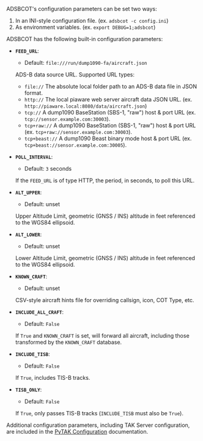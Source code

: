 ADSBCOT's configuration parameters can be set two ways:

1. In an INI-style configuration file. (ex. ``adsbcot -c config.ini``)
2. As environment variables. (ex. ``export DEBUG=1;adsbcot``)

ADSBCOT has the following built-in configuration parameters:

* **`FEED_URL`**:
    * Default: ``file:///run/dump1090-fa/aircraft.json``

    ADS-B data source URL. Supported URL types:

    - ``file://`` The absolute local folder path to an ADS-B data file in JSON format.
    - ``http://`` The local piaware web server aircraft data JSON URL. (ex. ``http://piaware.local:8080/data/aircraft.json``)
    - ``tcp://`` A dump1090 BaseStation (SBS-1, "raw") host & port URL (ex. ``tcp://sensor.example.com:30003``).
    - ``tcp+raw://`` A dump1090 BaseStation (SBS-1, "raw") host & port URL (ex. ``tcp+raw://sensor.example.com:30003``).
    - ``tcp+beast://`` A dump1090 Beast binary mode host & port URL (ex. ``tcp+beast://sensor.example.com:30005``).

* **`POLL_INTERVAL`**:
    * Default: ``3`` seconds

    If the `FEED_URL` is of type HTTP, the period, in seconds, to poll this URL.
    
* **`ALT_UPPER`**:
    * Default: unset

    Upper Altitude Limit, geometric (GNSS / INS) altitude in feet referenced to the WGS84 ellipsoid.

* **`ALT_LOWER`**:
    * Default: unset
    
    Lower Altitude Limit, geometric (GNSS / INS) altitude in feet referenced to the WGS84 ellipsoid.

* **`KNOWN_CRAFT`**:
    * Default: unset

    CSV-style aircraft hints file for overriding callsign, icon, COT Type, etc.

* **`INCLUDE_ALL_CRAFT`**:
    * Default: ``False``

    If ``True`` and ``KNOWN_CRAFT`` is set, will forward all aircraft, including those transformed by the ``KNOWN_CRAFT`` database.

* **`INCLUDE_TISB`**:
    * Default: ``False``

    If ``True``, includes TIS-B tracks.

* **`TISB_ONLY`**:
    * Default: ``False``

    If `True`, only passes TIS-B tracks (`INCLUDE_TISB` must also be `True`).

Additional configuration parameters, including TAK Server configuration, are included in the [PyTAK Configuration](https://pytak.readthedocs.io/en/latest/configuration/) documentation.





